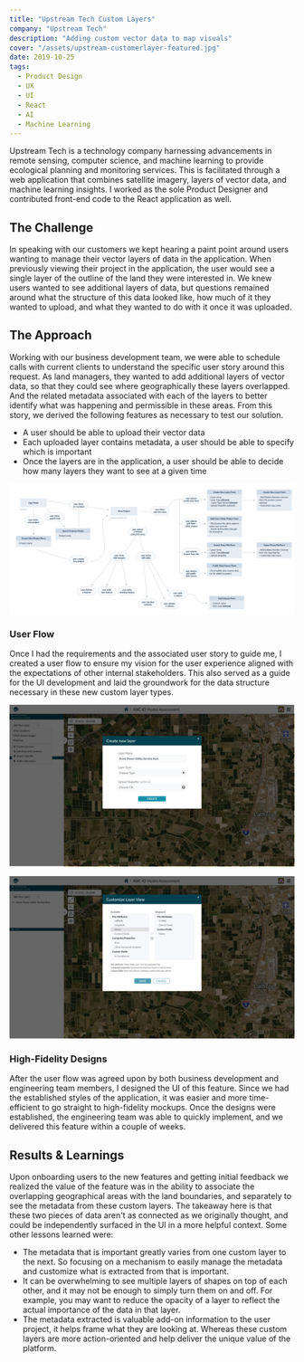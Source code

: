 ```yaml
---
title: "Upstream Tech Custom Layers"
company: "Upstream Tech"
description: "Adding custom vector data to map visuals"
cover: "/assets/upstream-customerlayer-featured.jpg"
date: 2019-10-25
tags:
  - Product Design
  - UX
  - UI
  - React
  - AI
  - Machine Learning
---
```


Upstream Tech is a technology company harnessing advancements in remote sensing, computer science, and machine learning to provide ecological planning and monitoring services. This is facilitated through a web application that combines satellite imagery, layers of vector data, and machine learning insights. I worked as the sole Product Designer and contributed front-end code to the React application as well.

## The Challenge

In speaking with our customers we kept hearing a paint point around users wanting to manage their vector layers of data in the application. When previously viewing their project in the application, the user would see a single layer of the outline of the land they were interested in. We knew users wanted to see additional layers of data, but questions remained around what the structure of this data looked like, how much of it they wanted to upload, and what they wanted to do with it once it was uploaded.

## The Approach

Working with our business development team, we were able to schedule calls with current clients to understand the specific user story around this request. As land managers, they wanted to add additional layers of vector data, so that they could see where geographically these layers overlapped. And the related metadata associated with each of the layers to better identify what was happening and permissible in these areas. From this story, we derived the following features as necessary to test our solution.

- A user should be able to upload their vector data
- Each uploaded layer contains metadata, a user should be able to specify which is important
- Once the layers are in the application, a user should be able to decide how many layers they want to see at a given time

![user flow of user layers feature](./upstream-customlayer-userflow.png)

### User Flow

Once I had the requirements and the associated user story to guide me, I created a user flow to ensure my vision for the user experience aligned with the expectations of other internal stakeholders. This also served as a guide for the UI development and laid the groundwork for the data structure necessary in these new custom layer types.

![design of uploading a new layer](./upstream-customlayer-upload.jpg)

![customizing new layer](./upstream-customlayer-customize.jpg)

### High-Fidelity Designs

After the user flow was agreed upon by both business development and engineering team members, I designed the UI of this feature. Since we had the established styles of the application, it was easier and more time-efficient to go straight to high-fidelity mockups. Once the designs were established, the engineering team was able to quickly implement, and we delivered this feature within a couple of weeks.

## Results & Learnings

Upon onboarding users to the new features and getting initial feedback we realized the value of the feature was in the ability to associate the overlapping geographical areas with the land boundaries, and separately to see the metadata from these custom layers. The takeaway here is that these two pieces of data aren't as connected as we originally thought, and could be independently surfaced in the UI in a more helpful context. Some other lessons learned were:

- The metadata that is important greatly varies from one custom layer to the next. So focusing on a mechanism to easily manage the metadata and customize what is extracted from that is important.
- It can be overwhelming to see multiple layers of shapes on top of each other, and it may not be enough to simply turn them on and off. For example, you may want to reduce the opacity of a layer to reflect the actual importance of the data in that layer.
- The metadata extracted is valuable add-on information to the user project, it helps frame what they are looking at. Whereas these custom layers are more action-oriented and help deliver the unique value of the platform.
